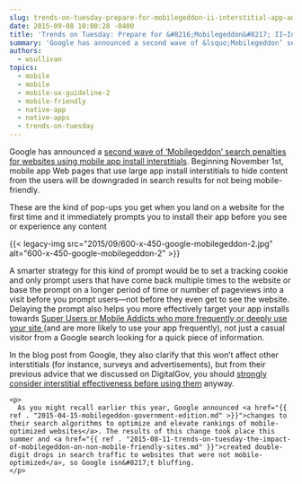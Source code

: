 ```yaml
---
slug: trends-on-tuesday-prepare-for-mobilegeddon-ii-interstitial-app-ads
date: 2015-09-08 10:00:28 -0400
title: 'Trends on Tuesday: Prepare for &#8216;Mobilegeddon&#8217; II—Interstitial App Ads'
summary: 'Google has announced a second wave of &lsquo;Mobilegeddon’ search penalties for websites using mobile app install interstitials. Beginning November 1st, mobile app Web pages that use large app install interstitials to hide content from the users will be downgraded in search results for not being mobile-friendly. These are the kind of pop-ups you get when you'
authors:
  - wsullivan
topics:
  - mobile
  - mobile
  - mobile-ux-guideline-2
  - mobile-friendly
  - native-app
  - native-apps
  - trends-on-tuesday
---
```


Google has announced a [second</span> <span style="font-weight: 400">wave of ‘M</span>obilegeddon’ search penalties for websites using mobile app install interstitials](http://searchengineland.com/library/google/google-mobile-friendly-update)<span style="font-weight: 400">. Beginning November 1st, mobile app Web pages that use large app install interstitials to hide content from the users will be downgraded in search results for not being mobile-friendly.</p> 

<p>
  These are the kind of pop-ups you get when you land on a website for the first time and it immediately prompts you to install their app before you see or experience any content
</p>

<p>
  {{< legacy-img src="2015/09/600-x-450-google-mobilegeddon-2.jpg" alt="600-x-450-google-mobilegeddon-2" >}}
</p>

<p>
  A smarter strategy for this kind of prompt would be to set a tracking cookie and only prompt users that have come back multiple times to the website or base the prompt on a longer period of time or number of pageviews into a visit before you prompt users—not before they even get to see the website. Delaying the prompt also helps you more effectively target your app installs towards </span><a href="{{ ref . "2015-08-18-trends-on-tuesday-the-rise-in-mobile-addicts.md" }}"><span style="font-weight: 400">Super Users or Mobile Addicts who more frequently or deeply use your site </span></a><span style="font-weight: 400"> (and are more likely to use your app frequently), not just a casual visitor from a Google search looking for a quick piece of information.</p> 
  
  <p>
    In the blog post from Google, they also clarify that this won’t affect other interstitials (for instance, surveys and advertisements), but from their previous advice that we discussed on DigitalGov, you should </span><span style="font-weight: 400"><a href="{{ ref . "2015-08-04-trends-on-tuesday-mobile-web-audiences-abandon-sites-with-interstitial-ads.md" }}">strongly consider interstitial effectiveness before using them</a> anyway.</p> 
    
    <p>
      As you might recall earlier this year, Google announced <a href="{{ ref . "2015-04-15-mobilegeddon-government-edition.md" >}}">changes to their search algorithms to optimize and elevate rankings of mobile-optimized websites</a>. The results of this change took place this summer and <a href="{{ ref . "2015-08-11-trends-on-tuesday-the-impact-of-mobilegeddon-on-non-mobile-friendly-sites.md" }}">created double-digit drops in search traffic to websites that were not mobile-optimized</a>, so Google isn&#8217;t bluffing.
    </p>